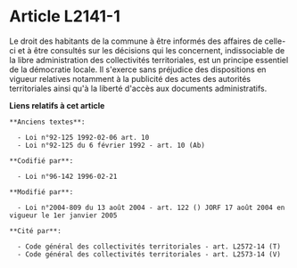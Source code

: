 # Article L2141-1

Le droit des habitants de la commune à être informés des affaires de celle-ci et à être consultés sur les décisions qui les
concernent, indissociable de la libre administration des collectivités territoriales, est un principe essentiel de la
démocratie locale. Il s'exerce sans préjudice des dispositions en vigueur relatives notamment à la publicité des actes des
autorités territoriales ainsi qu'à la liberté d'accès aux documents administratifs.

**Liens relatifs à cet article**

	**Anciens textes**:

	  - Loi n°92-125 1992-02-06 art. 10
	  - Loi n°92-125 du 6 février 1992 - art. 10 (Ab)

	**Codifié par**:

	  - Loi n°96-142 1996-02-21

	**Modifié par**:

	  - Loi n°2004-809 du 13 août 2004 - art. 122 () JORF 17 août 2004 en vigueur le 1er janvier 2005

	**Cité par**:

	  - Code général des collectivités territoriales - art. L2572-14 (T)
	  - Code général des collectivités territoriales - art. L2573-14 (V)
